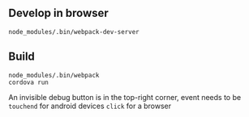 ## Develop in browser
```
node_modules/.bin/webpack-dev-server
```

## Build
```
node_modules/.bin/webpack
cordova run
```

An invisible debug button is in the top-right corner, event needs to be `touchend` for android devices `click` for a browser
